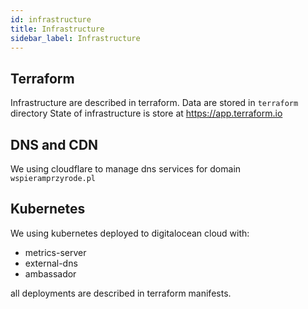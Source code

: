 ```yaml
---
id: infrastructure
title: Infrastructure
sidebar_label: Infrastructure
---
```



## Terraform

Infrastructure are described in terraform. Data are stored in ```terraform``` directory
State of infrastructure is store at <https://app.terraform.io>

## DNS and CDN

We using cloudflare to manage dns services for domain ```wspieramprzyrode.pl```

## Kubernetes

We using kubernetes deployed to digitalocean cloud with:

- metrics-server
- external-dns
- ambassador

all deployments are described in terraform manifests.
